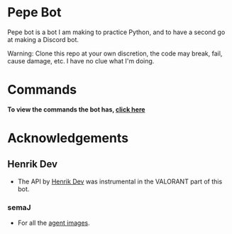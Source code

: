 # Pepe Bot

Pepe bot is a bot I am making to practice Python, and to have a second go at making a Discord bot. 

Warning: Clone this repo at your own discretion, the code may break, fail, cause damage, etc. I have no clue what I'm doing.

# Commands

**To view the commands the bot has, [click here](docs/README.md)**

# Acknowledgements

## Henrik Dev
- The API by [Henrik Dev](https://github.com/Henrik-3/) was instrumental in the VALORANT part of this bot.

### semaJ
- For all the [agent images](./imgs/agents). 